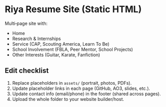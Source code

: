 # Riya Resume Site (Static HTML)

Multi‑page site with:
- Home
- Research & Internships
- Service (CAP, Scouting America, Learn To Be)
- School Involvement (FBLA, Peer Mentor, School Projects)
- Other Interests (Guitar, Karate, Fanfiction)

## Edit checklist
1. Replace placeholders in `assets/` (portrait, photos, PDFs).
2. Update placeholder links in each page (GitHub, AO3, slides, etc.).
3. Update contact info (email/phone) in the footer (shared across pages).
4. Upload the whole folder to your website builder/host.
